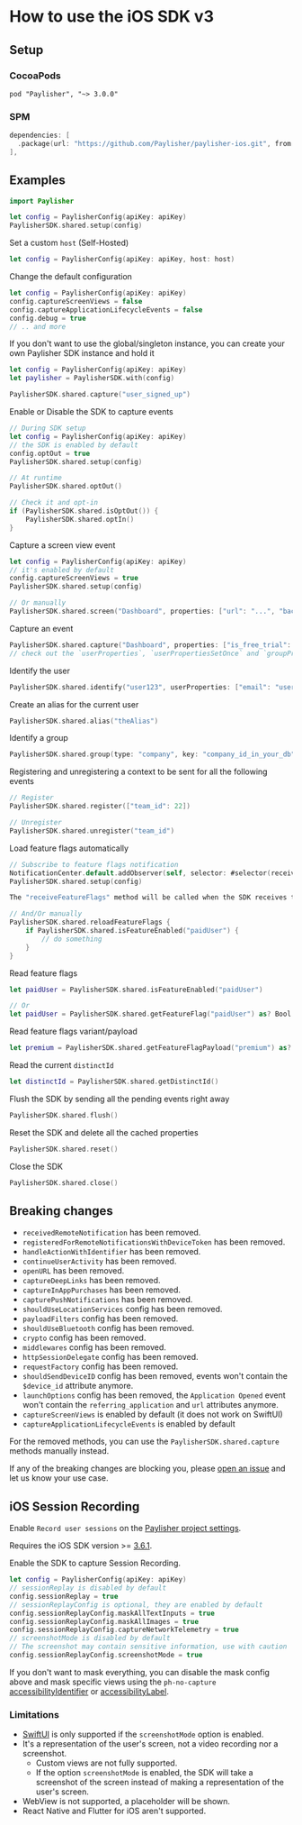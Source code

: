 # How to use the iOS SDK v3

## Setup

### CocoaPods

```text
pod "Paylisher", "~> 3.0.0"
```

### SPM

```swift
dependencies: [
  .package(url: "https://github.com/Paylisher/paylisher-ios.git", from: "3.0.0")
],
```

## Examples

```swift
import Paylisher

let config = PaylisherConfig(apiKey: apiKey)
PaylisherSDK.shared.setup(config)
```

Set a custom `host` (Self-Hosted)

```swift
let config = PaylisherConfig(apiKey: apiKey, host: host)
```

Change the default configuration

```swift
let config = PaylisherConfig(apiKey: apiKey)
config.captureScreenViews = false
config.captureApplicationLifecycleEvents = false
config.debug = true
// .. and more
```

If you don't want to use the global/singleton instance, you can create your own Paylisher SDK instance
and hold it

```swift
let config = PaylisherConfig(apiKey: apiKey)
let paylisher = PaylisherSDK.with(config)

PaylisherSDK.shared.capture("user_signed_up")
```

Enable or Disable the SDK to capture events

```swift
// During SDK setup
let config = PaylisherConfig(apiKey: apiKey)
// the SDK is enabled by default
config.optOut = true
PaylisherSDK.shared.setup(config)

// At runtime
PaylisherSDK.shared.optOut()

// Check it and opt-in
if (PaylisherSDK.shared.isOptOut()) {
    PaylisherSDK.shared.optIn()
}
```

Capture a screen view event

```swift
let config = PaylisherConfig(apiKey: apiKey)
// it's enabled by default
config.captureScreenViews = true
PaylisherSDK.shared.setup(config)

// Or manually
PaylisherSDK.shared.screen("Dashboard", properties: ["url": "...", "background": "blue"])
```

Capture an event

```swift
PaylisherSDK.shared.capture("Dashboard", properties: ["is_free_trial": true])
// check out the `userProperties`, `userPropertiesSetOnce` and `groupProperties` parameters.
```

Identify the user

```swift
PaylisherSDK.shared.identify("user123", userProperties: ["email": "user@PaylisherSDK.shared.com"])
```

Create an alias for the current user

```swift
PaylisherSDK.shared.alias("theAlias")
```

Identify a group

```swift
PaylisherSDK.shared.group(type: "company", key: "company_id_in_your_db", groupProperties: ["name": "Awesome Inc."])
```

Registering and unregistering a context to be sent for all the following events

```swift
// Register
PaylisherSDK.shared.register(["team_id": 22])

// Unregister
PaylisherSDK.shared.unregister("team_id")
```

Load feature flags automatically

```swift
// Subscribe to feature flags notification
NotificationCenter.default.addObserver(self, selector: #selector(receiveFeatureFlags), name: PaylisherSDK.didReceiveFeatureFlags, object: nil)
PaylisherSDK.shared.setup(config)

The "receiveFeatureFlags" method will be called when the SDK receives the feature flags from the server.

// And/Or manually
PaylisherSDK.shared.reloadFeatureFlags {
    if PaylisherSDK.shared.isFeatureEnabled("paidUser") {
        // do something
    }
}
```

Read feature flags

```swift
let paidUser = PaylisherSDK.shared.isFeatureEnabled("paidUser")

// Or
let paidUser = PaylisherSDK.shared.getFeatureFlag("paidUser") as? Bool
```

Read feature flags variant/payload

```swift
let premium = PaylisherSDK.shared.getFeatureFlagPayload("premium") as? Bool
```

Read the current `distinctId`

```swift
let distinctId = PaylisherSDK.shared.getDistinctId()
```

Flush the SDK by sending all the pending events right away

```swift
PaylisherSDK.shared.flush()
```

Reset the SDK and delete all the cached properties

```swift
PaylisherSDK.shared.reset()
```

Close the SDK

```swift
PaylisherSDK.shared.close()
```

## Breaking changes

- `receivedRemoteNotification` has been removed.
- `registeredForRemoteNotificationsWithDeviceToken` has been removed.
- `handleActionWithIdentifier` has been removed.
- `continueUserActivity` has been removed.
- `openURL` has been removed.
- `captureDeepLinks` has been removed.
- `captureInAppPurchases` has been removed.
- `capturePushNotifications` has been removed.
- `shouldUseLocationServices` config has been removed.
- `payloadFilters` config has been removed.
- `shouldUseBluetooth` config has been removed.
- `crypto` config has been removed.
- `middlewares` config has been removed.
- `httpSessionDelegate` config has been removed.
- `requestFactory` config has been removed.
- `shouldSendDeviceID` config has been removed, events won't contain the `$device_id` attribute anymore.
- `launchOptions` config has been removed, the `Application Opened` event won't contain the `referring_application` and `url` attributes anymore.
- `captureScreenViews` is enabled by default (it does not work on SwiftUI)
- `captureApplicationLifecycleEvents` is enabled by default

For the removed methods, you can use the `PaylisherSDK.shared.capture` methods manually instead.

If any of the breaking changes are blocking you, please [open an issue](https://github.com/Paylisher/paylisher-ios/issues/new) and let us know your use case.

## iOS Session Recording

Enable `Record user sessions` on the [Paylisher project settings](https://us.paylisher.com/settings/project-replay#replay).

Requires the iOS SDK version >= [3.6.1](https://github.com/Paylisher/paylisher-ios/releases/).

Enable the SDK to capture Session Recording.

```swift
let config = PaylisherConfig(apiKey: apiKey)
// sessionReplay is disabled by default
config.sessionReplay = true
// sessionReplayConfig is optional, they are enabled by default
config.sessionReplayConfig.maskAllTextInputs = true
config.sessionReplayConfig.maskAllImages = true
config.sessionReplayConfig.captureNetworkTelemetry = true
// screenshotMode is disabled by default
// The screenshot may contain sensitive information, use with caution
config.sessionReplayConfig.screenshotMode = true
```

If you don't want to mask everything, you can disable the mask config above and mask specific views using the `ph-no-capture` [accessibilityIdentifier](https://developer.apple.com/documentation/uikit/uiaccessibilityidentification/1623132-accessibilityidentifier) or [accessibilityLabel](https://developer.apple.com/documentation/uikit/uiaccessibilityelement/1619577-accessibilitylabel).

### Limitations

- [SwiftUI](https://developer.apple.com/xcode/swiftui/) is only supported if the `screenshotMode` option is enabled.
- It's a representation of the user's screen, not a video recording nor a screenshot.
  - Custom views are not fully supported.
  - If the option `screenshotMode` is enabled, the SDK will take a screenshot of the screen instead of making a representation of the user's screen.
- WebView is not supported, a placeholder will be shown.
- React Native and Flutter for iOS aren't supported.
